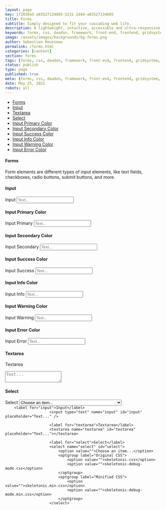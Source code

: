 ```yaml
---
layout: page
key: 1f2038a5-a83527134605-5231-2d44-a83527134605
title: Forms
subtitle: Simply designed to fit your cascading web life.
description: A lightweight, intuitive, accessible and ultra-responsive CSS Framework to streamline your Digital and Mobile Web development needs.
keywords: forms, css, deadon, framework, front-end, frontend, gridsystem, lightweight, mobile-first, modern, responsive, semantic, skeletonic, skeletonic.css, style-agnostic
image: /assets/images/backgrounds/bg-forms.png
author: Sebastien Rousseau
permalink: /forms.html
categories: [content]
section: forms
tags: [forms, css, deadon, framework, front-end, frontend, gridsystem, lightweight, mobile-first, modern, responsive, semantic, skeletonic, skeletonic.css, style-agnostic]
status: publish
type: page
published: true
meta: {forms, css, deadon, framework, front-end, frontend, gridsystem, lightweight, mobile-first, modern, responsive, semantic, skeletonic, skeletonic.css, style-agnostic}
date: May 25, 2021
robots: all
---
```


<!-- Forms -->
<section class="grid-flex text-left">
    <div class="flex-4">
        <nav class="nav-page" aria-label="{{page.title}} Navigation"> 
            <ul class="nav"> 
                <li><a href="#{{'Forms' | downcase | replace: ' ', '-' }}">Forms</a></li>
                <li><a href="#{{'Input' | downcase | replace: ' ', '-' }}">Input</a></li>
                <li><a href="#{{'Textarea' | downcase | replace: ' ', '-' }}">Textarea</a></li>
                <li><a href="#{{'Select' | downcase | replace: ' ', '-' }}">Select</a></li>
                <li><a href="#{{'Input Primary Color' | downcase | replace: ' ', '-' }}">Input Primary Color</a></li>
                <li><a href="#{{'Input Secondary Color' | downcase | replace: ' ', '-' }}">Input Secondary Color</a></li>
                <li><a href="#{{'Input Success Color' | downcase | replace: ' ', '-' }}">Input Success Color</a></li>
                <li><a href="#{{'Input Info Color' | downcase | replace: ' ', '-' }}">Input Info Color</a></li>
                <li><a href="#{{'Input Warning Color' | downcase | replace: ' ', '-' }}">Input Warning Color</a></li>
                <li><a href="#{{'Input Error Color' | downcase | replace: ' ', '-' }}">Input Error Color</a></li>                     
            </ul> 
        </nav>
    </div>
    <div class="flex-8" markdown="1"> 

#### Forms

Form elements are different types of input elements, like text fields, checkboxes, radio buttons, submit buttons, and more.

#### Input

<label for="input">Input</label>
<input type="text" name="input" id="input" placeholder="Text..." />

#### Input Primary Color

<label for="input1">Input Primary</label>
<input type="text" class="input-primary" name="input1" id="input1" placeholder="Text..." />

#### Input Secondary Color

<label for="input2">Input Secondary</label>
<input type="text" class="input-secondary" name="input2" id="input2" placeholder="Text..." />

#### Input Success Color

<label for="input3">Input Success</label>
<input type="text" class="input-success" name="input3" id="input3" placeholder="Text..." />

#### Input Info Color

<label for="input4">Input Info</label>
<input type="text" class="input-info" name="input4" id="input4" placeholder="Text..." />

#### Input Warning Color
<label for="input5">Input Warning</label>
<input type="text" class="input-warning" name="input5" id="input5" placeholder="Text..." />

#### Input Error Color
<label for="input6">Input Error</label>
<input type="text" class="input-error" name="input6" id="input6" placeholder="Text..." />

#### Textarea
<label for="textarea">Textarea</label>
<textarea name="textarea" id="textarea" placeholder="Text..."></textarea>

</div>
</section>

<section class="grid-flex text-left">
<div class="flex-4"></div>
<div class="flex-8">
<h4 id="select">Select</h4> 
<label for="select">Select</label>
<select name="select" id="select">
    <option value="">Choose an item...</option>
    <optgroup label="Original CSS">
        <option value="">skeletonic.css</option>
        <option value="">skeletonic-debug-mode.css</option>
    </optgroup>
    <optgroup label="Minified CSS">
        <option value="">skeletonic.min.css (v.{{site.version}})</option>
        <option value="">skeletonic-debug-mode.min.css (v.{{site.version}})</option>
    </optgroup>
</select>
<code>
    &lt;label for=&quot;input&quot;&gt;Input&lt;/label&gt;&#10;                    &lt;input type=&quot;text&quot; name=&quot;input&quot; id=&quot;input&quot; placeholder=&quot;Text...&quot; /&gt;&#10;&#10;                    &lt;label for=&quot;textarea&quot;&gt;Textarea&lt;/label&gt;&#10;                    &lt;textarea name=&quot;textarea&quot; id=&quot;textarea&quot; placeholder=&quot;Text...&quot;&gt;&lt;/textarea&gt;                    &#10;                    &#10;                    &lt;label for=&quot;select&quot;&gt;Select&lt;/label&gt;&#10;                    &lt;select name=&quot;select&quot; id=&quot;select&quot;&gt;&#10;                        &lt;option value=&quot;&quot;&gt;Choose an item...&lt;/option&gt;&#10;                        &lt;optgroup label=&quot;Original CSS&quot;&gt;&#10;                            &lt;option value=&quot;&quot;&gt;skeletonic.css&lt;/option&gt;&#10;                            &lt;option value=&quot;&quot;&gt;skeletonic-debug-mode.css&lt;/option&gt;&#10;                        &lt;/optgroup&gt;&#10;                        &lt;optgroup label=&quot;Minified CSS&quot;&gt;&#10;                            &lt;option value=&quot;&quot;&gt;skeletonic.min.css&lt;/option&gt;&#10;                            &lt;option value=&quot;&quot;&gt;skeletonic-debug-mode.min.css&lt;/option&gt;&#10;                        &lt;/optgroup&gt;&#10;                    &lt;/select&gt;
</code>
</div>
</section>
<!-- End Forms -->